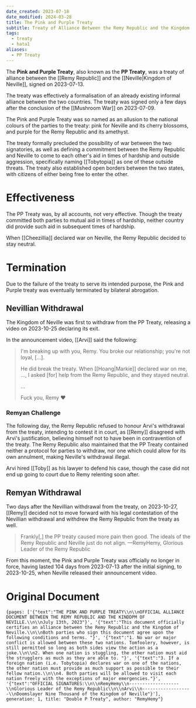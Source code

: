 ```yaml
---
date_created: 2023-07-18
date_modified: 2024-03-28
title: The Pink and Purple Treaty
subtitle: Treaty of Alliance Between the Remy Republic and the Kingdom of Neville
tags:
  - treaty
  - hata1
aliases:
  - PP Treaty
---
```


The **Pink and Purple Treaty**, also known as the **PP Treaty**, was a treaty of alliance between the [[Remy Republic]] and the [[Neville|Kingdom of Neville]], signed on 2023-07-13.

The treaty was effectively a formalisation of an already existing informal alliance between the two countries. The treaty was signed only a few days after the conclusion of the [[Mushroom War]] on 2023-07-09.

The Pink and Purple Treaty was so named as an allusion to the national colours of the parties to the treaty: pink for Neville and its cherry blossoms, and purple for the Remy Republic and its amethyst.

The treaty formally precluded the possibility of war between the two signatories, as well as defining a commitment between the Remy Republic and Neville to come to each other's aid in times of hardship and outside aggression, specifically naming [[Tobytopia]] as one of these outside threats. The treaty also established open borders between the two states, with citizens of either being free to enter the other.

# Effectiveness

The PP Treaty was, by all accounts, not very effective. Though the treaty committed both parties to mutual aid in times of hardship, neither country did provide such aid in subsequent times of hardship.

When [[Cheezillia]] declared war on Neville, the Remy Republic decided to stay neutral.

# Termination

Due to the failure of the treaty to serve its intended purpose, the Pink and Purple treaty was eventually terminated by bilateral abrogation.

## Nevillian Withdrawal

The Kingdom of Neville was first to withdraw from the PP Treaty, releasing a video on 2023-10-25 declaring its exit.

In the announcement video, [[Arvi]] said the following:

> I'm breaking up with you, Remy. You broke our relationship; you're not loyal, [...].
> 
> He did break the treaty. When [[Hoang|Markie]] declared war on me, …, I asked [for] help from the Remy Republic, and they stayed neutral.
> 
> …
> 
> Fuck you, Remy ❤️

### Remyan Challenge

The following day, the Remy Republic refused to honour Arvi's withdrawal from the treaty, intending to contest it in court, as [[Remy]] disagreed with Arvi's justification, believing himself not to have been in contravention of the treaty. The Remy Republic also maintained that the PP Treaty contained neither a protocol for parties to withdraw, nor one which could allow for its own annulment, making Neville's withdrawal illegal. 

Arvi hired [[Toby]] as his lawyer to defend his case, though the case did not end up going to court due to Remy relenting soon after.

## Remyan Withdrawal

Two days after the Nevillian withdrawal from the treaty, on 2023-10-27, [[Remy]] decided not to move forward with his legal contestation of the Nevillian withdrawal and withdrew the Remy Republic from the treaty as well.

> Frankly[,] the PP treaty caused more pain then good. The ideals of the Remy Republic and Neville just do not align.
> —RemyHemy, Glorious Leader of the Remy Republic

From this moment, the Pink and Purple Treaty was officially no longer in force, having lasted 104 days from 2023-07-13 after the initial signing, to 2023-10-25, when Neville released their announcement video.

# Original Document

```book-and-quill
{pages: ['{"text":"THE PINK AND PURPLE TREATY\\n\\nOFFICIAL ALLIANCE DOCUMENT BETWEEN THE REMY REPUBLIC AND THE KINDDPM OF NEVILLE.\\n\\nJuly 13th, 2023"}', '{"text":"This document officially certifies an alliance between the Remy Republic and the Kingdom of Neville.\\n\\nBoth parties who sign this document agree upon the following conditions and terms. "}', '{"text":"1. No war or major conflict is allowed between these two nations. Tomfoolery, however, is still permitted so long as both sides view the action as a joke.\\n\\n2. When one nation is stuggling, the other nation must aid the strugglers as much as they are able to. "}', '{"text":"3. If a foreign nation (i.e. Tobytopia) declares war on one of the nations, the other nation must provide as much support as possible to their fellow nation.\\n\\n4. Both parties will be allowed to visit each nation freely with the exceptions of major emergencies."}', '{"text":"OFFICIAL SIGNATURES:\\n\\nRemyHemy\\n-------------------\\nGlorious Leader of the Remy Republic\\n\\nArvi\\n-------------------\\nDoomslayer Nine Thousand of the Kingdom of Neville"}'], generation: 1, title: "Double P Treaty", author: "RemyHemy"}
```